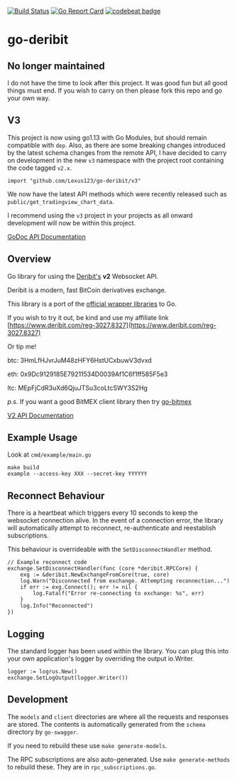 [![Build Status](https://travis-ci.com/adampointer/go-deribit.svg?branch=master)](https://travis-ci.com/adampointer/go-deribit)  [![Go Report Card](https://goreportcard.com/badge/github.com/Lexus123/go-deribit)](https://goreportcard.com/report/github.com/Lexus123/go-deribit)  [![codebeat badge](https://codebeat.co/badges/5bf32114-b7e1-4e70-91bf-fae2449fe2cb)](https://codebeat.co/projects/github-com-adampointer-go-deribit-master)

# go-deribit

## No longer maintained

I do not have the time to look after this project. It was good fun but all good things must end. If you wish to carry on then please fork this repo and go your own way.

## V3 

This project is now using go1.13 with Go Modules, but should remain compatible with `dep`. Also, as there are some breaking changes introduced by the latest schema changes from the remote API, I have decided to carry on development in the new `v3` namespace with the project root containing the code tagged `v2.x`.

`import "github.com/Lexus123/go-deribit/v3"`

We now have the latest API methods which were recently released such as `public/get_tradingview_chart_data`.

I recommend using the `v3` project in your projects as all onward development will now be within this project.

[GoDoc API Documentation](https://godoc.org/github.com/Lexus123/go-deribit/v3)

## Overview

Go library for using the [Deribit's](https://www.deribit.com/reg-3027.8327) **v2** Websocket API. 

Deribit is a modern, fast BitCoin derivatives exchange. 

This library is a port of the [official wrapper libraries](https://github.com/deribit) to Go.

If you wish to try it out, be kind and use my affiliate link [https://www.deribit.com/reg-3027.8327](https://www.deribit.com/reg-3027.8327)

Or tip me!

btc: 3HmLfHJvrJuM48zHFY6HstUCxbuwV3dvxd

eth: 0x9Dc9129185E79211534D0039Af1C6f1ff585F5e3

ltc: MEpFjCdR3uXd6QjuJTSu3coLtcSWY3S2Hg


*p.s.* If you want a good BitMEX client library then try [go-bitmex](https://github.com/adampointer/go-bitmex)

[V2 API Documentation](http://docs.deribit.com/v2/?javascript#deribit-api-v2-0-0)

## Example Usage

Look at `cmd/example/main.go`

```
make build
example --access-key XXX --secret-key YYYYYY
```

## Reconnect Behaviour

There is a heartbeat which triggers every 10 seconds to keep the websocket connection alive. In the event of a connection error, the library will automatically attempt to reconnect, re-authenticate and reestablish subscriptions.

This behaviour is overrideable with the `SetDisconnectHandler` method.

```
// Example reconnect code
exchange.SetDisconnectHandler(func (core *deribit.RPCCore) {
    exg := &deribit.NewExchangeFromCore(true, core)
	log.Warn("Disconnected from exchange. Attempting reconnection...")
	if err := exg.Connect(); err != nil {
		log.Fatalf("Error re-connecting to exchange: %s", err)
	}
	log.Info("Reconnected")
})
```

## Logging

The standard logger has been used within the library. You can plug this into your own application's logger by overriding the output io.Writer.

```
logger := logrus.New()
exchange.SetLogOutput(logger.Writer())
```

## Development

The `models` and `client` directories are where all the requests and responses are stored. The contents is automatically generated from the `schema` directory by `go-swagger`.

If you need to rebuild these use `make generate-models`.

The RPC subscriptions are also auto-generated. Use `make generate-methods` to rebuild these. They are in `rpc_subscriptions.go`.
